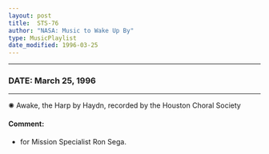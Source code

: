 ```yaml
---
layout: post
title:  STS-76
author: "NASA: Music to Wake Up By"
type: MusicPlaylist
date_modified: 1996-03-25
---
```


----
### DATE: March 25, 1996
----
✺ Awake, the Harp by Haydn, recorded by the Houston Choral Society

#### Comment:
* for Mission Specialist Ron Sega.
